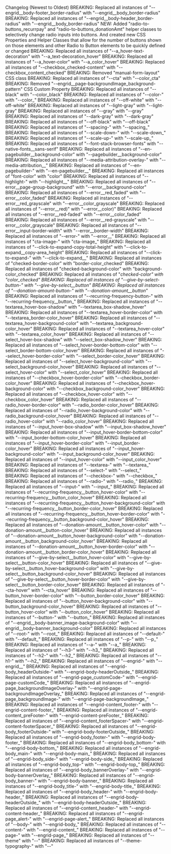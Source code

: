Changelog (Newest to Oldest)
BREAKING: Replaced all instances of "--engrid__body-footer_border-radius" with "--engrid__body_border-radius"
BREAKING: Replaced all instances of "--engrid__body-header_border-radius" with "--engrid__body_border-radius"
NEW: Added "radio-to-buttons_recurrpay" and "radio-to-buttons_donationAmt" helper classes to selectively change radio inputs into buttons. And created new CSS Properties and Helper Classes that allow for the number of buttons shown on those elements and other Radio to Button elements to be quickly defined or changed
BREAKING: Replaced all instances of "--a_hover-text-decoration" with "--a_text-decoration_hover"
BREAKING: Replaced all instances of "--a_hover-color" with "--a_color_hover"
BREAKING: Replaced all instances of "--checkbox_checked-content" with "--checkbox_content_checked"
BREAKING: Removed "manual-form-layout" CSS class
BREAKING: Replaced all instances of "--cta" with "--color_cta"
BREAKING: Removed "--engrid__page-backgroundImage_background-pattern" CSS Custom Property
BREAKING: Replaced all instances of "--black" with "--color_black"
BREAKING: Replaced all instances of "--color-" with "--color_"
BREAKING: Replaced all instances of "--off-white" with "--off-white"
BREAKING: Replaced all instances of "--light-gray" with "--light-gray"
BREAKING: Replaced all instances of "--gray" with "--gray"
BREAKING: Replaced all instances of "--dark-gray" with "--dark-gray"
BREAKING: Replaced all instances of "--off-black" with "--off-black"
BREAKING: Replaced all instances of "--spacing-" with "--spacing_"
BREAKING: Replaced all instances of "--scale-down-" with "--scale-down_"
BREAKING: Replaced all instances of "--scale-up-" with "--scale-up_"
BREAKING: Replaced all instances of "--font-stack-browser-fonts" with "--native-fonts__sans-serif"
BREAKING: Replaced all instances of "--en-pagebuilder__background-color" with "--pagebuilder__background-color"
BREAKING: Replaced all instances of "--media-attribution-overlay-" with "--media-attribution__"
BREAKING: Replaced all instances of "--en-pagebuilder-" with "--en-pagebuilder__"
BREAKING: Replaced all instances of "font-color" with "color"
BREAKING: Replaced all instances of "--highlight-" with "--highlight__"
BREAKING: Replaced all instances of "--error__page-group-background" with "--error__background-color"
BREAKING: Replaced all instances of "--error__red_faded" with "--error__color_faded"
BREAKING: Replaced all instances of "--error__red_grayscale" with "--error__color_grayscale"
BREAKING: Replaced all instances of "--error__red)" with "--error__color)"
BREAKING: Replaced all instances of "--error__red-faded" with "--error__color_faded"
BREAKING: Replaced all instances of "--error__red-grayscale" with "--error__color_grayscale"
BREAKING: Replaced all instances of "--error__input-border-width" with "--error__border-width"
BREAKING: Replaced all instances of "--error-" with "--error__"
BREAKING: Replaced all instances of "cta-image-" with "cta-image_"
BREAKING: Replaced all instances of "--click-to-expand-copy-total-height" with "--click-to-expand__copy-area_height"
BREAKING: Replaced all instances of "--click-to-expand-" with "--click-to-expand__"
BREAKING: Replaced all instances of "checked-border-color" with "border-color_checked"
BREAKING: Replaced all instances of "checked-background-color" with "background-color_checked"
BREAKING: Replaced all instances of "_checked-color" with "_color_checked"
BREAKING: Replaced all instances of "--give-by-select-button-" with "--give-by-select__button_"
BREAKING: Replaced all instances of "--donation-amount-button-" with "--donation-amount__button_"
BREAKING: Replaced all instances of "--recurring-frequency-button-" with "--recurring-frequency__button_"
BREAKING: Replaced all instances of "--textarea_hover-box-shadow" with "--textarea_box-shadow_hover"
BREAKING: Replaced all instances of "--textarea_hover-border-color" with "--textarea_border-color_hover"
BREAKING: Replaced all instances of "--textarea_hover-background-color" with "--textarea_background-color_hover"
BREAKING: Replaced all instances of "--textarea_hover-color" with "--textarea_color_hover"
BREAKING: Replaced all instances of "--select_hover-box-shadow" with "--select_box-shadow_hover"
BREAKING: Replaced all instances of "--select_hover-border-bottom-color" with "--select_border-bottom-color_hover"
BREAKING: Replaced all instances of "--select_hover-border-color" with "--select_border-color_hover"
BREAKING: Replaced all instances of "--select_hover-background-color" with "--select_background-color_hover"
BREAKING: Replaced all instances of "--select_hover-color" with "--select_color_hover"
BREAKING: Replaced all instances of "--checkbox_hover-border-color" with "--checkbox_border-color_hover"
BREAKING: Replaced all instances of "--checkbox_hover-background-color" with "--checkbox_background-color_hover"
BREAKING: Replaced all instances of "--checkbox_hover-color" with "--checkbox_color_hover"
BREAKING: Replaced all instances of "--radio_hover-border-color" with "--radio_border-color_hover"
BREAKING: Replaced all instances of "--radio_hover-background-color" with "--radio_background-color_hover"
BREAKING: Replaced all instances of "--radio_hover-color" with "--radio_color_hover"
BREAKING: Replaced all instances of "--input_hover-box-shadow" with "--input_box-shadow_hover"
BREAKING: Replaced all instances of "--input_hover-border-bottom-color" with "--input_border-bottom-color_hover"
BREAKING: Replaced all instances of "--input_hover-border-color" with "--input_border-color_hover"
BREAKING: Replaced all instances of "--input_hover-background-color" with "--input_background-color_hover"
BREAKING: Replaced all instances of "--input_hover-color" with "--input_color_hover"
BREAKING: Replaced all instances of "--textarea-" with "--textarea_"
BREAKING: Replaced all instances of "--select-" with "--select_"
BREAKING: Replaced all instances of "--checkbox-" with "--checkbox_"
BREAKING: Replaced all instances of "--radio-" with "--radio_"
BREAKING: Replaced all instances of "--input-" with "--input_"
BREAKING: Replaced all instances of "--recurring-frequency__button_hover-color" with "--recurring-frequency__button_color_hover"
BREAKING: Replaced all instances of "--recurring-frequency__button_hover-background-color" with "--recurring-frequency__button_border-color_hover"
BREAKING: Replaced all instances of "--recurring-frequency__button_hover-border-color" with "--recurring-frequency__button_background-color_hover"
BREAKING: Replaced all instances of "--donation-amount__button_hover-color" with "--donation-amount__button-color_hover"
BREAKING: Replaced all instances of "--donation-amount__button_hover-background-color" with "--donation-amount__button_background-color_hover"
BREAKING: Replaced all instances of "--donation-amount__button_hover-border-color" with "--donation-amount__button_border-color_hover"
BREAKING: Replaced all instances of "--give-by-select__button_hover-color" with "--give-by-select__button-color_hover"
BREAKING: Replaced all instances of "--give-by-select__button_hover-background-color" with "--give-by-select__button_background-color_hover"
BREAKING: Replaced all instances of "--give-by-select__button_hover-border-color" with "--give-by-select__button_border-color_hover"
BREAKING: Replaced all instances of "--cta-hover" with "--cta_hover"
BREAKING: Replaced all instances of "--button_hover-border-color" with "--button_border-color_hover"
BREAKING: Replaced all instances of "--button_hover-background-color" with "--button_background-color_hover"
BREAKING: Replaced all instances of "--button_hover-color" with "--button_color_hover"
BREAKING: Replaced all instances of "--button-" with "--button_"
BREAKING: Replaced all instances of "--engrid__body-banner_image-background-color" with "--engrid__body-banner_background-color"
BREAKING: Replaced all instances of "--root-" with "--root_"
BREAKING: Replaced all instances of "--default-" with "--default_"
BREAKING: Replaced all instances of "--p-" with "--p_"
BREAKING: Replaced all instances of "--a-" with "--a_"
BREAKING: Replaced all instances of "--h3-" with "--h3_"
BREAKING: Replaced all instances of "--h2-" with "--h2_"
BREAKING: Replaced all instances of "--h1-" with "--h2_"
BREAKING: Replaced all instances of "--engrid-" with "--engrid__"
BREAKING: Replaced all instances of "--engrid-body_headerOutside-" with "--engrid-body-headerOutside_"
BREAKING: Replaced all instances of "--engrid-page_customCode-" with "--engrid-page-customCode_"
BREAKING: Replaced all instances of "--engrid-page_backgroundImageOverlay-" with "--engrid-page-backgroundImageOverlay_"
BREAKING: Replaced all instances of "--engrid-page_backgroundImage-" with "--engrid-page-backgroundImage_"
BREAKING: Replaced all instances of "--engrid-content_footer-" with "--engrid-content-footer_"
BREAKING: Replaced all instances of "--engrid-content_preFooter-" with "--engrid-content-preFooter_"
BREAKING: Replaced all instances of "--engrid-content_footerSpacer-" with "--engrid-content-footerSpacer_"
BREAKING: Replaced all instances of "--engrid-body_footerOutside-" with "--engrid-body-footerOutside_"
BREAKING: Replaced all instances of "--engrid-body_footer-" with "--engrid-body-footer_"
BREAKING: Replaced all instances of "--engrid-body_bottom-" with "--engrid-body-bottom_"
BREAKING: Replaced all instances of "--engrid-body_main-" with "--engrid-body-main_"
BREAKING: Replaced all instances of "--engrid-body_side-" with "--engrid-body-side_"
BREAKING: Replaced all instances of "--engrid-body_top-" with "--engrid-body-top_"
BREAKING: Replaced all instances of "--engrid-body_bannerOverlay-" with "--engrid-body-bannerOverlay_"
BREAKING: Replaced all instances of "--engrid-body_banner-" with "--engrid-body-banner_"
BREAKING: Replaced all instances of "--engrid-body_title-" with "--engrid-body-title_"
BREAKING: Replaced all instances of "--engrid-body_header-" with "--engrid-body-header_"
BREAKING: Replaced all instances of "--engrid-body-headerOutside_" with "--engrid-body-headerOutside_"
BREAKING: Replaced all instances of "--engrid-content_header-" with "--engrid-content-header_"
BREAKING: Replaced all instances of "--engrid-page_alert-" with "--engrid-page-alert_"
BREAKING: Replaced all instances of "--body-" with "--engrid-body_"
BREAKING: Replaced all instances of "--content-" with "--engrid-content_"
BREAKING: Replaced all instances of "--page-" with "--engrid-page_"
BREAKING: Replaced all instances of "--theme" with "--"
BREAKING: Replaced all instances of "--theme-typography-" with "--"